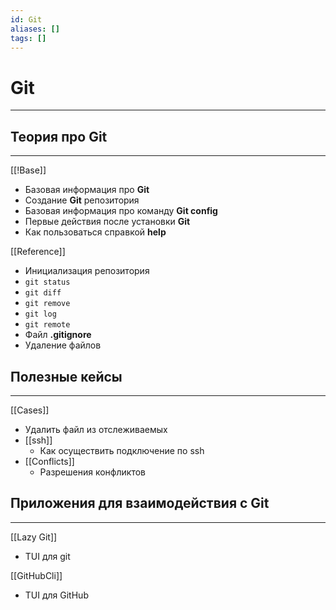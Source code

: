 ```yaml
---
id: Git
aliases: []
tags: []
---
```


# Git
---

## Теория про **Git**
---
[[!Base]]
- Базовая информация про **Git**
- Создание **Git** репозитория
- Базовая информация про команду **Git config**
- Первые действия после установки **Git**
- Как пользоваться справкой **help**

[[Reference]]
- Инициализация репозитория
- `git status`
- `git diff`
- `git remove`
- `git log`
- `git remote`
- Файл **.gitignore**
- Удаление файлов

## Полезные кейсы
---
[[Cases]]
- Удалить файл из отслеживаемых
- [[ssh]]
    - Как осуществить подключение по ssh
- [[Conflicts]]
    - Разрешения конфликтов


## Приложения для взаимодействия с **Git**
---
[[Lazy Git]]
- TUI для git

[[GitHubCli]]
- TUI для GitHub
